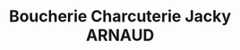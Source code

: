 ---
title: "Boucherie Charcuterie Jacky ARNAUD"
url: /gap/boucherie-charcuterie-jacky-arnaud/
shop: Metzgerei
---